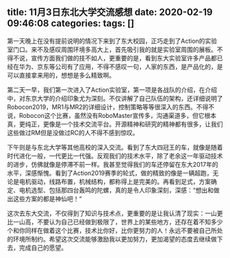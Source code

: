 title: 11月3日东北大学交流感想
date: 2020-02-19 09:46:08
categories: 
tags: []
---
第一天晚上在没有提前说明的情况下来到了东大校园，正巧走到了Action的实验室门口。来不及感叹周围环境多高大上，首先吸引我的就是实验室周围的展板。不得不说，宣传方面我们做的技不如人，更重要的是，看到东大实验室许多产品都已经在华为、京东等公司有了应用，不得不感叹一句，人家的东西，是产品化的，是可以直接拿来用的，想想是多么精致啊。

第二天一早，我们第一次进入了Action实验室，第一项是各战队的介绍，在介绍中，对东京大学的介绍印象尤为深刻。不仅讲解了自己队伍的架构，还详细说明了Robocon2019，MR1与MR2的详细设计，控制策略等等很深入的东西。不得不说，Robocon这个比赛，虽然没有RoboMaster宣传多，沟通渠道多，但它根本真，更纯正，更像是一个技术交流平台。开源精神和研究的精神都有很多，让我们这些做过RM但是没做过RC的人不得不感到惊叹。

下午则是与东北大学等其他高校的深入交流。看到了东大四冠王的车，就像是随着时代进化一般，一代更比一代强。反观我们的技术水平，除了老余这一年驱动技术的进步，仿佛就像是停滞不前一样。我甚至觉得我们的车还停留在东大2017年的水平，深感惭愧。看到了Action2019赛季的轮式，做的精致的像是一辆超跑，无论是电机驱动，线路布置，机械结构，都称得上是完美的。再看到足式，方案确定、电机选型、包括那四台轰鸣的陀螺，真的是令人印象深刻，深感：“想出和做出这些方案的都是神仙吧！“

这次去东大交流，不仅得到了知识与技术点，更重要的是让我认清了现实：一山更比一山高，不要认为自己已经做到极限了，世界上的某些地方，还存在着不知多少个和你同样在做着这个比赛，技术比你好，比你更努力的人！永远不要被自己所处的环境所制约。希望这次交流能够激励我以更加努力，更加渴望的态度去继续做下去，完成自己的愿望。